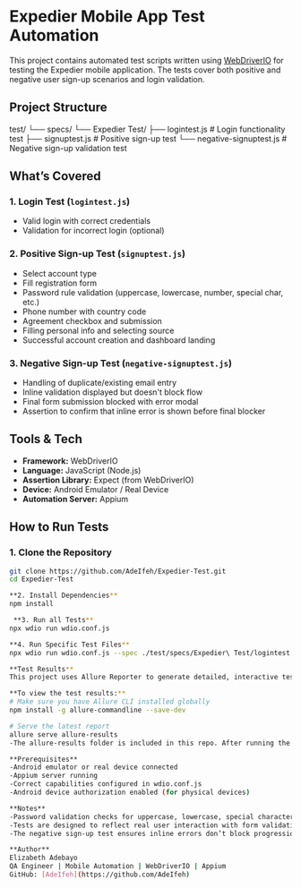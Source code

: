 # Expedier Mobile App Test Automation

This project contains automated test scripts written using [WebDriverIO](https://webdriver.io/) for testing the Expedier mobile application. The tests cover both positive and negative user sign-up scenarios and login validation.

## Project Structure
test/
└── specs/
└── Expedier Test/
├── logintest.js # Login functionality test
├── signuptest.js # Positive sign-up test
└── negative-signuptest.js # Negative sign-up validation test

## What’s Covered

### 1. **Login Test (`logintest.js`)**
- Valid login with correct credentials
- Validation for incorrect login (optional)

### 2. **Positive Sign-up Test (`signuptest.js`)**
- Select account type
- Fill registration form
- Password rule validation (uppercase, lowercase, number, special char, etc.)
- Phone number with country code
- Agreement checkbox and submission
- Filling personal info and selecting source
- Successful account creation and dashboard landing

### 3. **Negative Sign-up Test (`negative-signuptest.js`)**
- Handling of duplicate/existing email entry
- Inline validation displayed but doesn't block flow
- Final form submission blocked with error modal
- Assertion to confirm that inline error is shown before final blocker

## Tools & Tech

- **Framework:** WebDriverIO
- **Language:** JavaScript (Node.js)
- **Assertion Library:** Expect (from WebDriverIO)
- **Device:** Android Emulator / Real Device
- **Automation Server:** Appium

## How to Run Tests

### 1. Clone the Repository

```bash
git clone https://github.com/AdeIfeh/Expedier-Test.git
cd Expedier-Test

**2. Install Dependencies**
npm install

 **3. Run all Tests**
npx wdio run wdio.conf.js

**4. Run Specific Test Files**
npx wdio run wdio.conf.js --spec ./test/specs/Expedier\ Test/logintest.js

**Test Results**
This project uses Allure Reporter to generate detailed, interactive test reports.

**To view the test results:**
# Make sure you have Allure CLI installed globally
npm install -g allure-commandline --save-dev

# Serve the latest report
allure serve allure-results
-The allure-results folder is included in this repo. After running the tests, you can visualize the report with the above command.

**Prerequisites**
-Android emulator or real device connected
-Appium server running
-Correct capabilities configured in wdio.conf.js
-Android device authorization enabled (for physical devices)

**Notes**
-Password validation checks for uppercase, lowercase, special characters, number, and a minimum of 8 characters.
-Tests are designed to reflect real user interaction with form validations and expected behaviors.
-The negative sign-up test ensures inline errors don’t block progression immediately, but show a blocking modal at final submission.

**Author**
Elizabeth Adebayo
QA Engineer | Mobile Automation | WebDriverIO | Appium
GitHub: [AdeIfeh](https://github.com/AdeIfeh)




